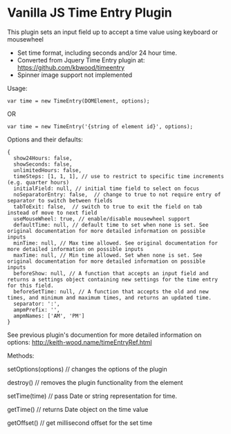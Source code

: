 Vanilla JS Time Entry Plugin
=================

This plugin sets an input field up to accept a time value using keyboard or mousewheel

* Set time format, including seconds and/or 24 hour time.
* Converted from Jquery Time Entry plugin at: https://github.com/kbwood/timeentry
* Spinner image support not implemented


Usage: 

    var time = new TimeEntry(DOMElement, options);
    
OR
    
    var time = new TimeEntry('{string of element id}', options);


Options and their defaults:

    {
      show24Hours: false, 
      showSeconds: false,
      unlimitedHours: false, 
      timeSteps: [1, 1, 1], // use to restrict to specific time increments (e.g. quarter hours)
      initialField: null, // initial time field to select on focus
      noSeparatorEntry: false,  // change to true to not require entry of separator to switch between fields
      tabToExit: false,  // switch to true to exit the field on tab instead of move to next field
      useMouseWheel: true, // enable/disable mousewheel support
      defaultTime: null, // default time to set when none is set. See original documentation for more detailed information on possible inputs
      minTime: null, // Max time allowed. See original documentation for more detailed information on possible inputs
      maxTime: null, // Min time allowed. Set when none is set. See original documentation for more detailed information on possible inputs
      beforeShow: null, // A function that accepts an input field and returns a settings object containing new settings for the time entry for this field.
      beforeSetTime: null, // A function that accepts the old and new times, and minimum and maximum times, and returns an updated time.
      separator: ':',
      ampmPrefix: '',
      ampmNames: ['AM', 'PM']
    }
    
See previous plugin's documention for more detailed information on options: http://keith-wood.name/timeEntryRef.html 
    
Methods:

  setOptions(options) // changes the options of the plugin
  
  destroy() // removes the plugin functionality from the element
  
  setTime(time) // pass Date or string representation for time.  
  
  getTime() // returns Date object on the time value
  
  getOffset() // get millisecond offset for the set time
  
  

